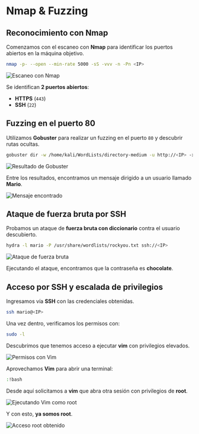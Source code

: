 # Nmap & Fuzzing

## Reconocimiento con Nmap
Comenzamos con el escaneo con **Nmap** para identificar los puertos abiertos en la máquina objetivo.

```sh
nmap -p- --open --min-rate 5000 -sS -vvv -n -Pn <IP>
```

![Escaneo con Nmap](Pasted%20image%20250420150515.png)

Se identifican **2 puertos abiertos**:
- **HTTPS** (`443`)
- **SSH** (`22`)

## Fuzzing en el puerto 80
Utilizamos **Gobuster** para realizar un fuzzing en el puerto `80` y descubrir rutas ocultas.

```sh
gobuster dir -w /home/kali/WordLists/directory-medium -u http://<IP> -x txt,sql,py,js,php,html
```

![Resultado de Gobuster](Pasted%20image%20250420150909.png)

Entre los resultados, encontramos un mensaje dirigido a un usuario llamado **Mario**.

![Mensaje encontrado](Pasted%20image%20250420151003.png)

## Ataque de fuerza bruta por SSH
Probamos un ataque de **fuerza bruta con diccionario** contra el usuario descubierto.

```sh
hydra -l mario -P /usr/share/wordlists/rockyou.txt ssh://<IP>
```

![Ataque de fuerza bruta](Pasted%20image%20250420151934.png)

Ejecutando el ataque, encontramos que la contraseña es **chocolate**.

## Acceso por SSH y escalada de privilegios
Ingresamos vía **SSH** con las credenciales obtenidas.

```sh
ssh mario@<IP>
```

Una vez dentro, verificamos los permisos con:

```sh
sudo -l
```

Descubrimos que tenemos acceso a ejecutar **vim** con privilegios elevados.

![Permisos con Vim](Pasted%20image%20250420152338.png)

Aprovechamos **Vim** para abrir una terminal:

```sh
:!bash
```

Desde aquí solicitamos a **vim** que abra otra sesión con privilegios de **root**.

![Ejecutando Vim como root](Pasted%20image%20250420152811.png)

Y con esto, **ya somos root**.

![Acceso root obtenido](Pasted%20image%20250420152835.png)

